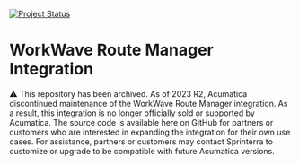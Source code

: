 [![Project Status](http://opensource.box.com/badges/inactive.svg)](http://opensource.box.com/badges)

WorkWave Route Manager Integration
==================================


⚠️ This repository has been archived. As of 2023 R2, Acumatica discontinued maintenance of the WorkWave Route Manager integration. As a result, this integration is no longer officially sold or supported by Acumatica. The source code is available here on GitHub for partners or customers who are interested in expanding the integration for their own use cases. For assistance, partners or customers may contact Sprinterra to customize or upgrade to be compatible with future Acumatica versions.

